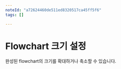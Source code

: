 ```yaml
---
noteId: "a72624460de511ed8320517ca45ff5f6"
tags: []

---
```


# Flowchart 크기 설정

완성된 flowchart의 크기를 확대하거나 축소할 수 있습니다.